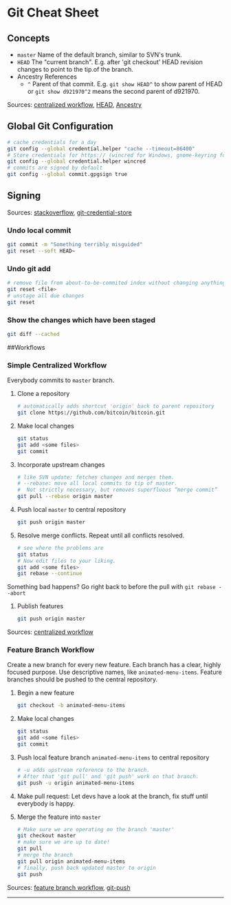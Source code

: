 # Git Cheat Sheet
## Concepts
* `master` Name of the default branch, similar to SVN's trunk.
* `HEAD` The "current branch". E.g. after 'git checkout' HEAD revision changes to point to the tip.of the branch. 
* Ancestry References
   * `^` Parent of that commit. E.g. `git show HEAD^` to show parent of HEAD or `git show d921970^2` means the second parent of d921970.

Sources: [centralized workflow], [HEAD], [Ancestry]

## Global Git Configuration

```bash
# cache credentials for a day
git config --global credential.helper "cache --timeout=86400"
# Store credentials for https:// (wincred for Windows, gnome-keyring for Linux, osxkeychain for Mac)
git config --global credential.helper wincred
# commits are signed by default
git config --global commit.gpgsign true
```

## Signing 

Sources: [stackoverflow], [git-credential-store]

### Undo local commit

```bash
git commit -m "Something terribly misguided" 
git reset --soft HEAD~
```

### Undo git add

```bash
# remove file from about-to-be-commited index without changing anything else
git reset <file> 
# unstage all due changes
git reset
```


### Show the changes which have been staged

```bash
git diff --cached
```

##Workflows
### Simple Centralized Workflow
Everybody commits to `master` branch.

1. Clone a repository

   ```bash
   # automatically adds shortcut 'origin' back to parent repository
   git clone https://github.com/bitcoin/bitcoin.git
   ```

1. Make local changes

   ```bash
   git status
   git add <some files>
   git commit
   ```

1. Incorporate upstream changes

   ```bash
   # like SVN update: fetches changes and merges them.
   # --rebase: move all local commits to tip of master.
   #  Not strictly necessary, but removes superfluous “merge commit”
   git pull --rebase origin master
   ```

1. Push local `master` to central repository

   ```bash
   git push origin master
   ```

1. Resolve merge conflicts. Repeat until all conflicts resolved.

   ```bash
   # see where the problems are
   git status
   # Now edit files to your liking.
   git add <some files>
   git rebase --continue
   ```
Something bad happens? Go right back to before the pull with `git rebase --abort`

1. Publish features

   ```bash
   git push origin master
   ```

Sources: [centralized workflow]

### Feature Branch Workflow
Create a new branch for every new feature. Each branch has a clear, highly focused purpose. Use descriptive names, like `animated-menu-items`. Feature branches should be pushed to the central repository.

1. Begin a new feature

   ```bash
   git checkout -b animated-menu-items
   ```

1. Make local changes

   ```bash
   git status
   git add <some files>
   git commit
   ```

1. Push local feature branch `animated-menu-items` to central repository

   ```bash
   # -u adds upstream reference to the branch.
   # After that 'git pull' and 'git push' work on that branch.
   git push -u origin animated-menu-items
   ```

1. Make pull request: Let devs have a look at the branch, fix stuff until everybody is happy.
1. Merge the feature into `master`

   ```bash
   # Make sure we are operating on the branch 'master'
   git checkout master
   # make sure we are up to date!
   git pull
   # merge the branch
   git pull origin animated-menu-items
   # finally, push back updated master to origin
   git push
   ```

Sources: [feature branch workflow], [git-push]

---
[stackoverflow]: http://stackoverflow.com/a/5343146/48181
[git-credential-store]: https://git-scm.com/docs/git-credential-store
[centralized workflow]: https://www.atlassian.com/git/tutorials/comparing-workflows/centralized-workflow
[feature branch workflow]: https://www.atlassian.com/git/tutorials/comparing-workflows/feature-branch-workflow
[git-push]: https://git-scm.com/docs/git-push
[head]: http://stackoverflow.com/a/2304106/48181
[Ancestry]: https://git-scm.com/book/en/v2/Git-Tools-Revision-Selection#Ancestry-References
